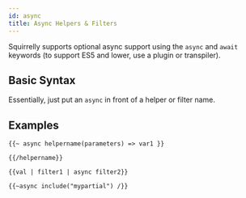 ```yaml
---
id: async
title: Async Helpers & Filters
---
```


Squirrelly supports optional async support using the `async` and `await` keywords (to support ES5 and lower, use a plugin or transpiler).

## Basic Syntax

Essentially, just put an `async` in front of a helper or filter name.

## Examples

```
{{~ async helpername(parameters) => var1 }}

{{/helpername}}
```

```
{{val | filter1 | async filter2}}
```

```
{{~async include("mypartial") /}}
```
